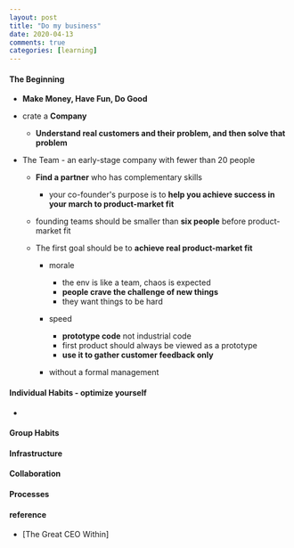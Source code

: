 ```yaml
---
layout: post
title: "Do my business"
date: 2020-04-13
comments: true
categories: [learning]
---
```


#### The Beginning  
* **Make Money, Have Fun, Do Good**     

* crate a **Company**    
  - **Understand real customers and their problem, and then solve that problem**    

* The Team  -  an early-stage company with fewer than 20 people  
  - **Find a partner** who has complementary skills  
    + your co-founder's purpose is to **help you achieve success in your march to product-market fit** 

  - founding teams should be smaller than **six people**  before product-market fit  
  - The first goal should be to **achieve real product-market fit**    
    +  morale  
       - the env is like a team, chaos is expected  
       - **people crave the challenge of new things**    
       - they want things to be hard  
    +  speed  
       - **prototype code** not industrial code  
       - first product should always be viewed as a prototype  
       - **use it to gather customer feedback only**     

    + without a formal management  

#### Individual Habits  - optimize yourself  
* 

#### Group Habits  

#### Infrastructure


#### Collaboration  

#### Processes  

#### reference
* [The Great CEO Within]  